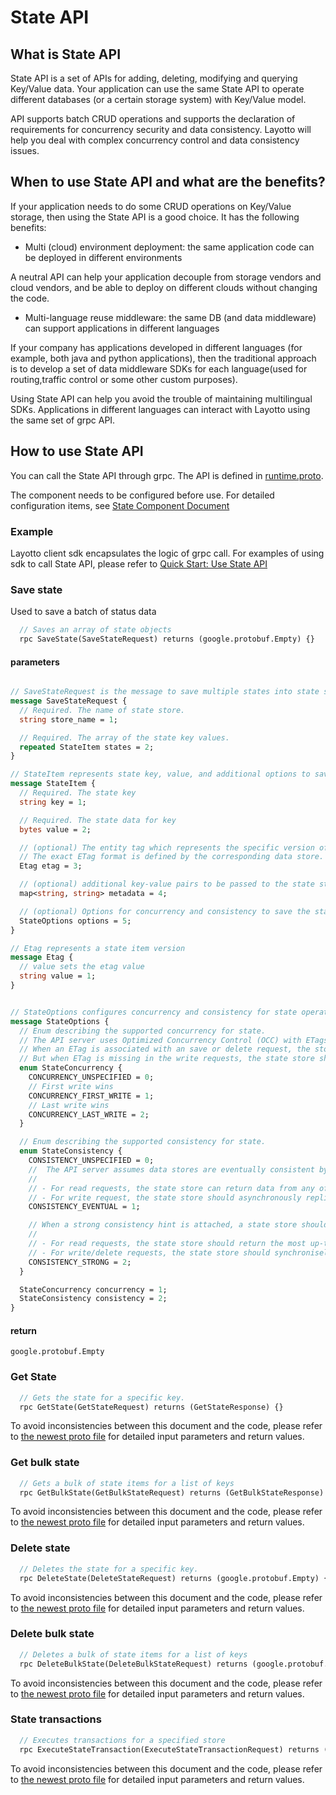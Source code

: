 # State API
## What is State API
State API is a set of APIs for adding, deleting, modifying and querying Key/Value data. Your application can use the same State API to operate different databases (or a certain storage system) with Key/Value model.

API supports batch CRUD operations and supports the declaration of requirements for concurrency security and data consistency. Layotto will help you deal with complex concurrency control and data consistency issues.

## When to use State API and what are the benefits?
If your application needs to do some CRUD operations on Key/Value storage, then using the State API is a good choice. It has the following benefits:

- Multi (cloud) environment deployment: the same application code can be deployed in different environments

A neutral API can help your application decouple from storage vendors and cloud vendors, and be able to deploy on different clouds without changing the code.

- Multi-language reuse middleware: the same DB (and data middleware) can support applications in different languages

If your company has applications developed in different languages (for example, both java and python applications), then the traditional approach is to develop a set of data middleware SDKs for each language(used for routing,traffic control or some other custom purposes).

Using State API can help you avoid the trouble of maintaining multilingual SDKs. Applications in different languages can interact with Layotto using the same set of grpc API.

## How to use State API
You can call the State API through grpc. The API is defined in [runtime.proto](https://github.com/mosn/layotto/blob/main/spec/proto/runtime/v1/runtime.proto).

The component needs to be configured before use. For detailed configuration items, see [State Component Document](en/component_specs/state/common.md)

### Example
Layotto client sdk encapsulates the logic of grpc call. For examples of using sdk to call State API, please refer to [Quick Start: Use State API](en/start/state/start.md)


### Save state
Used to save a batch of status data

```protobuf
  // Saves an array of state objects
  rpc SaveState(SaveStateRequest) returns (google.protobuf.Empty) {}
```

#### parameters
```protobuf

// SaveStateRequest is the message to save multiple states into state store.
message SaveStateRequest {
  // Required. The name of state store.
  string store_name = 1;

  // Required. The array of the state key values.
  repeated StateItem states = 2;
}

// StateItem represents state key, value, and additional options to save state.
message StateItem {
  // Required. The state key
  string key = 1;

  // Required. The state data for key
  bytes value = 2;

  // (optional) The entity tag which represents the specific version of data.
  // The exact ETag format is defined by the corresponding data store. Layotto runtime only treats ETags as opaque strings. 
  Etag etag = 3;

  // (optional) additional key-value pairs to be passed to the state store.
  map<string, string> metadata = 4;

  // (optional) Options for concurrency and consistency to save the state.
  StateOptions options = 5;
}

// Etag represents a state item version
message Etag {
  // value sets the etag value
  string value = 1;
}


// StateOptions configures concurrency and consistency for state operations
message StateOptions {
  // Enum describing the supported concurrency for state.
  // The API server uses Optimized Concurrency Control (OCC) with ETags.
  // When an ETag is associated with an save or delete request, the store shall allow the update only if the attached ETag matches with the latest ETag in the database.
  // But when ETag is missing in the write requests, the state store shall handle the requests in the specified strategy(e.g. a last-write-wins fashion).
  enum StateConcurrency {
    CONCURRENCY_UNSPECIFIED = 0;
    // First write wins
    CONCURRENCY_FIRST_WRITE = 1;
    // Last write wins
    CONCURRENCY_LAST_WRITE = 2;
  }

  // Enum describing the supported consistency for state.
  enum StateConsistency {
    CONSISTENCY_UNSPECIFIED = 0;
    //  The API server assumes data stores are eventually consistent by default.A state store should:
    //
    // - For read requests, the state store can return data from any of the replicas
    // - For write request, the state store should asynchronously replicate updates to configured quorum after acknowledging the update request.
    CONSISTENCY_EVENTUAL = 1;

    // When a strong consistency hint is attached, a state store should:
    //
    // - For read requests, the state store should return the most up-to-date data consistently across replicas.
    // - For write/delete requests, the state store should synchronisely replicate updated data to configured quorum before completing the write request.
    CONSISTENCY_STRONG = 2;
  }

  StateConcurrency concurrency = 1;
  StateConsistency consistency = 2;
}
```
#### return

`google.protobuf.Empty`

### Get State
```protobuf
  // Gets the state for a specific key.
  rpc GetState(GetStateRequest) returns (GetStateResponse) {}
```
To avoid inconsistencies between this document and the code, please refer to [the newest proto file](https://github.com/mosn/layotto/blob/main/spec/proto/runtime/v1/runtime.proto) for detailed input parameters and return values.

### Get bulk state
```protobuf
  // Gets a bulk of state items for a list of keys
  rpc GetBulkState(GetBulkStateRequest) returns (GetBulkStateResponse) {}
```
To avoid inconsistencies between this document and the code, please refer to [the newest proto file](https://github.com/mosn/layotto/blob/main/spec/proto/runtime/v1/runtime.proto) for detailed input parameters and return values.

### Delete state
```protobuf
  // Deletes the state for a specific key.
  rpc DeleteState(DeleteStateRequest) returns (google.protobuf.Empty) {}
```
To avoid inconsistencies between this document and the code, please refer to [the newest proto file](https://github.com/mosn/layotto/blob/main/spec/proto/runtime/v1/runtime.proto) for detailed input parameters and return values.

### Delete bulk state
```protobuf
  // Deletes a bulk of state items for a list of keys
  rpc DeleteBulkState(DeleteBulkStateRequest) returns (google.protobuf.Empty) {}
```
To avoid inconsistencies between this document and the code, please refer to [the newest proto file](https://github.com/mosn/layotto/blob/main/spec/proto/runtime/v1/runtime.proto) for detailed input parameters and return values.

### State transactions
```protobuf
  // Executes transactions for a specified store
  rpc ExecuteStateTransaction(ExecuteStateTransactionRequest) returns (google.protobuf.Empty) {}
```
To avoid inconsistencies between this document and the code, please refer to [the newest proto file](https://github.com/mosn/layotto/blob/main/spec/proto/runtime/v1/runtime.proto) for detailed input parameters and return values.
